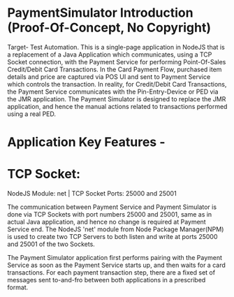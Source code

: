 # PaymentSimulator Introduction (Proof-Of-Concept, No Copyright)
Target- Test Automation. This is a single-page application in NodeJS that is a replacement of a Java Application which communicates, using a TCP Socket connection, with the Payment Service for performing Point-Of-Sales Credit/Debit Card Transactions. In the Card Payment Flow, purchased item details and price are captured via POS UI and sent to Payment Service which controls the transaction. In reality, for Credit/Debit Card Transactions, the Payment Service communicates with the Pin-Entry-Device or PED via the JMR application. The Payment Simulator is designed to replace the JMR application, and hence the manual actions related to transactions performed using a real PED. 

# Application Key Features -
# TCP Socket:

NodeJS Module: net   |   TCP Socket Ports: 25000 and 25001

The communication between Payment Service and Payment Simulator is done via TCP Sockets with port numbers 25000 and 25001, same as in actual Java application, and hence no change is required at Payment Service end. The NodeJS 'net' module from Node Package Manager(NPM) is used to create two TCP Servers to both listen and write at ports 25000 and 25001 of the two Sockets.

The Payment Simulator application first performs pairing with the Payment Service as soon as the Payment Service starts up, and then waits for a card transactions.
For each payment transaction step, there are a fixed set of messages sent to-and-fro between both applications in a prescribed format.
